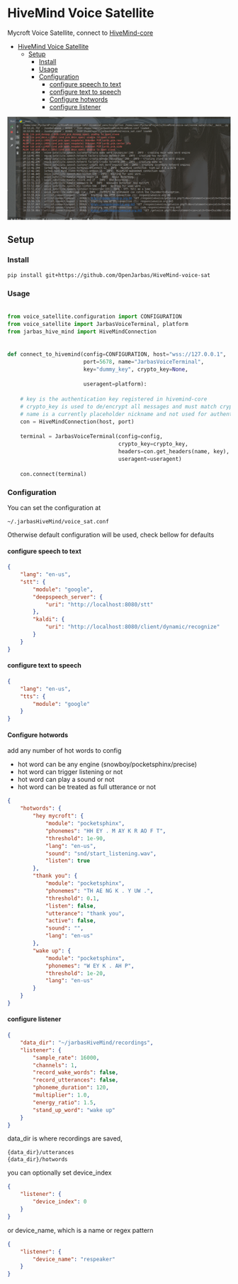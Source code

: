 # HiveMind Voice Satellite

Mycroft Voice Satellite, connect to [HiveMind-core](https://github.com/OpenJarbas/HiveMind-core)

- [HiveMind Voice Satellite](#hivemind-voice-satellite)
  * [Setup](#setup)
    + [Install](#install)
    + [Usage](#usage)
    + [Configuration](#configuration)
      - [configure speech to text](#configure-speech-to-text)
      - [configure text to speech](#configure-text-to-speech)
      - [Configure hotwords](#configure-hotwords)
      - [configure listener](#configure-listener)


![](./voice_sat.png)

## Setup

### Install

```bash
pip install git+https://github.com/OpenJarbas/HiveMind-voice-sat
```

### Usage

```python

from voice_satellite.configuration import CONFIGURATION
from voice_satellite import JarbasVoiceTerminal, platform
from jarbas_hive_mind import HiveMindConnection


def connect_to_hivemind(config=CONFIGURATION, host="wss://127.0.0.1",
                        port=5678, name="JarbasVoiceTerminal",
                        key="dummy_key", crypto_key=None,

                        useragent=platform):
                        
    # key is the authentication key registered in hivemind-core
    # crypto_key is used to de/encrypt all messages and must match crypto-key stored in hivemind-core
    # name is a currently placeholder nickname and not used for authentication
    con = HiveMindConnection(host, port)

    terminal = JarbasVoiceTerminal(config=config,
                                   crypto_key=crypto_key,
                                   headers=con.get_headers(name, key),
                                   useragent=useragent)

    con.connect(terminal)

```
### Configuration

You can set the configuration at
    
    ~/.jarbasHiveMind/voice_sat.conf
    
Otherwise default configuration will be used, check bellow for defaults

#### configure speech to text
```json
{
    "lang": "en-us",
    "stt": {
        "module": "google",
        "deepspeech_server": {
            "uri": "http://localhost:8080/stt"
        },
        "kaldi": {
            "uri": "http://localhost:8080/client/dynamic/recognize"
        }
    }
}
```

#### configure text to speech
```json
{
    "lang": "en-us",
    "tts": {
        "module": "google"
    }
}
```

#### Configure hotwords

add any number of hot words to config
- hot word can be any engine (snowboy/pocketsphinx/precise)
- hot word can trigger listening or not
- hot word can play a sound or not
- hot word can be treated as full utterance or not

```json
{
    "hotwords": {
        "hey mycroft": {
            "module": "pocketsphinx",
            "phonemes": "HH EY . M AY K R AO F T",
            "threshold": 1e-90,
            "lang": "en-us",
            "sound": "snd/start_listening.wav",
            "listen": true
        },
        "thank you": {
            "module": "pocketsphinx",
            "phonemes": "TH AE NG K . Y UW .",
            "threshold": 0.1,
            "listen": false,
            "utterance": "thank you",
            "active": false,
            "sound": "",
            "lang": "en-us"
        },
        "wake up": {
            "module": "pocketsphinx",
            "phonemes": "W EY K . AH P",
            "threshold": 1e-20,
            "lang": "en-us"
        }
    }
}
```

#### configure listener

```json
{
    "data_dir": "~/jarbasHiveMind/recordings",
    "listener": {
        "sample_rate": 16000,
        "channels": 1,
        "record_wake_words": false,
        "record_utterances": false,
        "phoneme_duration": 120,
        "multiplier": 1.0,
        "energy_ratio": 1.5,
        "stand_up_word": "wake up"
    }
}
```
data_dir is where recordings are saved, 

    {data_dir}/utterances
    {data_dir}/hotwords

you can optionally set device_index
```json
{
    "listener": {
        "device_index": 0
    }
}
```  
or device_name, which is a name or regex pattern
```json
{
    "listener": {
        "device_name": "respeaker"
    }
}
```  